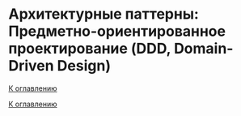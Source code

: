 # Архитектурные паттерны: Предметно-ориентированное проектирование (DDD, Domain-Driven Design)

<!--
https://habr.com/ru/articles/334126/
https://tproger.ru/articles/domain-driven-design-davajte-ne-budem-uslozhnyat
https://habr.com/ru/companies/sberbank/articles/781612/
-->

[К оглавлению](../../README.md)



[К оглавлению](../../README.md)

